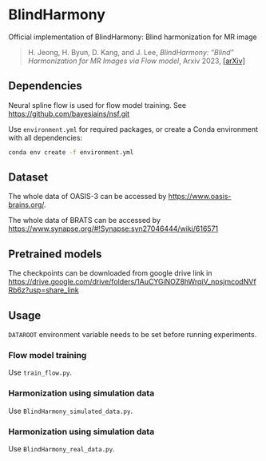 # BlindHarmony
Official implementation of BlindHarmony: Blind harmonization for MR image
> H. Jeong, H. Byun, D. Kang, and J. Lee, _BlindHarmony: “Blind” Harmonization for MR Images via Flow model_, Arxiv 2023,
> [[arXiv]]()

## Dependencies

Neural spline flow is used for flow model training. See https://github.com/bayesiains/nsf.git

Use `environment.yml` for required packages, or create a Conda environment with all dependencies:
```bash
conda env create -f environment.yml
```

## Dataset

The whole data of OASIS-3 can be accessed by https://www.oasis-brains.org/.

The whole data of BRATS can be accessed by https://www.synapse.org/#!Synapse:syn27046444/wiki/616571

## Pretrained models

The checkpoints can be downloaded from google drive link in https://drive.google.com/drive/folders/1AuCYGiNOZ8hWrqiV_npsjmcodNVfRb6z?usp=share_link

## Usage

`DATAROOT` environment variable needs to be set before running experiments.

### Flow model training

Use `train_flow.py`.

### Harmonization using simulation data

Use `BlindHarmony_simulated_data.py`.


### Harmonization using simulation data

Use `BlindHarmony_real_data.py`.
